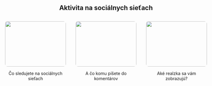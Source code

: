 <section style="text-align: center; padding: 2rem;">
  <h1>Aktivita na sociálnych sieťach</h1>
  <div style="display: flex; justify-content: center; align-items: center; gap: 2rem; margin-top: 2rem;">
    <!-- one -->
    <div style="display: flex; flex-direction: column; align-items: center;">
      <img src="/socials/soc1.jpg" alt="" style="height: 150px;  width: 200px; border-radius: 8px;">
      <p>Čo sledujete na sociálnych sieťach</p>
    </div>
    <!-- two -->
    <div style="display: flex; flex-direction: column; align-items: center;">
      <img src="/socials/soc2.jpg" alt="" style="height: 150px;  width: 200px; border-radius: 8px;">
      <p>A čo komu píšete do komentárov</p>
    </div>
    <!-- three -->
    <div style="display: flex; flex-direction: column; align-items: center;">
      <img src="/socials/soc3.jpg" alt="" style="height: 150px; width: 200px; border-radius: 8px;">
      <p>Aké realzka sa vám zobrazujú?</p>
    </div>
  </div>
</section>